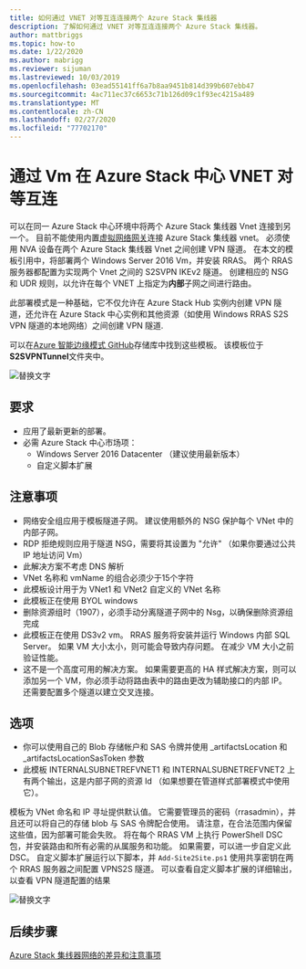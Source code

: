 ```yaml
---
title: 如何通过 VNET 对等互连连接两个 Azure Stack 集线器
description: 了解如何通过 VNET 对等互连连接两个 Azure Stack 集线器。
author: mattbriggs
ms.topic: how-to
ms.date: 1/22/2020
ms.author: mabrigg
ms.reviewer: sijuman
ms.lastreviewed: 10/03/2019
ms.openlocfilehash: 03ead55141ff6a7b8aa9451b814d399b607ebb47
ms.sourcegitcommit: 4ac711ec37c6653c71b126d09c1f93ec4215a489
ms.translationtype: MT
ms.contentlocale: zh-CN
ms.lasthandoff: 02/27/2020
ms.locfileid: "77702170"
---
```

# <a name="vnet-peering-in-azure-stack-hub-with-vms"></a>通过 Vm 在 Azure Stack 中心 VNET 对等互连

可以在同一 Azure Stack 中心环境中将两个 Azure Stack 集线器 Vnet 连接到另一个。 目前不能使用内置[虚拟网络网关](https://docs.microsoft.com/azure-stack/user/azure-stack-network-differences)连接 Azure Stack 集线器 vnet。 必须使用 NVA 设备在两个 Azure Stack 集线器 Vnet 之间创建 VPN 隧道。 在本文的模板引用中，将部署两个 Windows Server 2016 Vm，并安装 RRAS。 两个 RRAS 服务器都配置为实现两个 Vnet 之间的 S2SVPN IKEv2 隧道。 创建相应的 NSG 和 UDR 规则，以允许在每个 VNET 上指定为**内部**子网之间进行路由。 

此部署模式是一种基础，它不仅允许在 Azure Stack Hub 实例内创建 VPN 隧道，还允许在 Azure Stack 中心实例和其他资源（如使用 Windows RRAS S2S VPN 隧道的本地网络）之间创建 VPN 隧道. 

可以在[Azure 智能边缘模式 GitHub](https://github.com/Azure-Samples/azure-intelligent-edge-patterns
)存储库中找到这些模板。 该模板位于**S2SVPNTunnel**文件夹中。

![替换文字](./media/azure-stack-network-howto-vnet-peering/overview.png)

## <a name="requirements"></a>要求

- 应用了最新更新的部署。 
- 必需 Azure Stack 中心市场项：
    -  Windows Server 2016 Datacenter （建议使用最新版本）
    -  自定义脚本扩展

## <a name="things-to-consider"></a>注意事项

- 网络安全组应用于模板隧道子网。 建议使用额外的 NSG 保护每个 VNet 中的内部子网。
- RDP 拒绝规则应用于隧道 NSG，需要将其设置为 "允许" （如果你要通过公共 IP 地址访问 Vm）
- 此解决方案不考虑 DNS 解析
- VNet 名称和 vmName 的组合必须少于15个字符
- 此模板设计用于为 VNet1 和 VNet2 自定义的 VNet 名称
- 此模板正在使用 BYOL windows
- 删除资源组时（1907），必须手动分离隧道子网中的 Nsg，以确保删除资源组完成
- 此模板正在使用 DS3v2 vm。 RRAS 服务将安装并运行 Windows 内部 SQL Server。 如果 VM 大小太小，则可能会导致内存问题。 在减少 VM 大小之前验证性能。
- 这不是一个高度可用的解决方案。 如果需要更高的 HA 样式解决方案，则可以添加另一个 VM，你必须手动将路由表中的路由更改为辅助接口的内部 IP。 还需要配置多个隧道以建立交叉连接。

## <a name="options"></a>选项

- 你可以使用自己的 Blob 存储帐户和 SAS 令牌并使用 _artifactsLocation 和 _artifactsLocationSasToken 参数
- 此模板 INTERNALSUBNETREFVNET1 和 INTERNALSUBNETREFVNET2 上有两个输出，这是内部子网的资源 Id （如果想要在管道样式部署模式中使用它）。

模板为 VNet 命名和 IP 寻址提供默认值。 它需要管理员的密码（rrasadmin），并且还可以将自己的存储 blob 与 SAS 令牌配合使用。 请注意，在合法范围内保留这些值，因为部署可能会失败。 将在每个 RRAS VM 上执行 PowerShell DSC 包，并安装路由和所有必需的从属服务和功能。 如果需要，可以进一步自定义此 DSC。 自定义脚本扩展运行以下脚本，并 `Add-Site2Site.ps1` 使用共享密钥在两个 RRAS 服务器之间配置 VPNS2S 隧道。 可以查看自定义脚本扩展的详细输出，以查看 VPN 隧道配置的结果

![替换文字](./media/azure-stack-network-howto-vnet-peering/s2svpntunnels2.png)

## <a name="next-steps"></a>后续步骤

[Azure Stack 集线器网络的差异和注意事项](azure-stack-network-differences.md)  